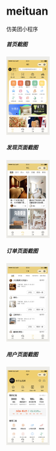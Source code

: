 # meituan
仿美团小程序



##### 首页截图

<img src="./images/show/home.png" style="zoom:20%;" />

##### 发现页面截图
<img src="./images/show/find.png" style="zoom:20%;" />


##### 订单页面截图
<img src="./images/show/order.png" style="zoom:20%;" />

##### 用户页面截图
<img src="./images/show/user.png" style="zoom:20%;" />